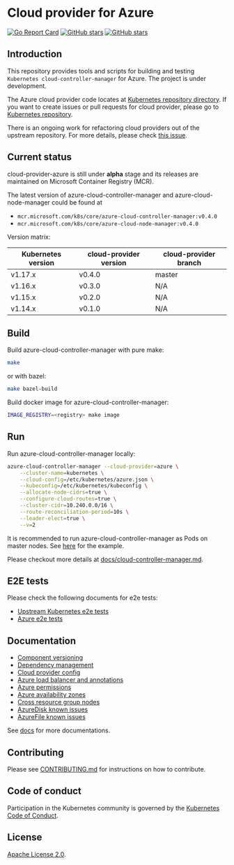 # Cloud provider for Azure

[![Go Report Card](https://goreportcard.com/badge/sigs.k8s.io/cloud-provider-azure)](https://goreportcard.com/report/sigs.k8s.io/cloud-provider-azure)
[![GitHub stars](https://img.shields.io/github/stars/kubernetes-sigs/cloud-provider-azure.svg)](https://github.com/kubernetes-sigs/cloud-provider-azure/stargazers)
[![GitHub stars](https://img.shields.io/badge/contributions-welcome-orange.svg)](https://github.com/kubernetes-sigs/cloud-provider-azure/blob/master/CONTRIBUTING.md)

## Introduction

This repository provides tools and scripts for building and testing `Kubernetes cloud-controller-manager` for Azure. The project is under development.

The Azure cloud provider code locates at [Kubernetes repository directory](https://github.com/kubernetes/kubernetes/tree/master/staging/src/k8s.io/legacy-cloud-providers/azure). If you want to create issues or pull requests for cloud provider, please go to [Kubernetes repository](https://github.com/kubernetes/kubernetes).

There is an ongoing work for refactoring cloud providers out of the upstream repository. For more details, please check [this issue](https://github.com/kubernetes/enhancements/issues/667).

## Current status

cloud-provider-azure is still under **alpha** stage and its releases are maintained on Microsoft Container Registry (MCR).

The latest version of azure-cloud-controller-manager and azure-cloud-node-manager could be found at

* `mcr.microsoft.com/k8s/core/azure-cloud-controller-manager:v0.4.0`
* `mcr.microsoft.com/k8s/core/azure-cloud-node-manager:v0.4.0`

Version matrix:

|Kubernetes version|cloud-provider version|cloud-provider branch|
|------------------|----------------------|---------------------|
| v1.17.x          | v0.4.0               | master              |
| v1.16.x          | v0.3.0               | N/A                 |
| v1.15.x          | v0.2.0               | N/A                 |
| v1.14.x          | v0.1.0               | N/A                 |

## Build

Build azure-cloud-controller-manager with pure make:

```sh
make
```

or with bazel:

```sh
make bazel-build
```

Build docker image for azure-cloud-controller-manager:

```sh
IMAGE_REGISTRY=<registry> make image
```

## Run

Run azure-cloud-controller-manager locally:

```sh
azure-cloud-controller-manager --cloud-provider=azure \
    --cluster-name=kubernetes \
    --cloud-config=/etc/kubernetes/azure.json \
    --kubeconfig=/etc/kubernetes/kubeconfig \
    --allocate-node-cidrs=true \
    --configure-cloud-routes=true \
    --cluster-cidr=10.240.0.0/16 \
    --route-reconciliation-period=10s \
    --leader-elect=true \
    --v=2
```

It is recommended to run azure-cloud-controller-manager as Pods on master nodes. See [here](examples/out-of-tree/cloud-controller-manager.yaml) for the example.

Please checkout more details at [docs/cloud-controller-manager.md](docs/cloud-controller-manager.md).

## E2E tests

Please check the following documents for e2e tests:

- [Upstream Kubernetes e2e tests](docs/e2e-tests.md)
- [Azure e2e tests](docs/e2e-tests-azure.md)

## Documentation

- [Component versioning](docs/component-versioning.md)
- [Dependency management](docs/dependency-management.md)
- [Cloud provider config](docs/cloud-provider-config.md)
- [Azure load balancer and annotations](docs/services/README.md)
- [Azure permissions](docs/azure-permissions.md)
- [Azure availability zones](docs/using-availability-zones.md)
- [Cross resource group nodes](docs/using-cross-resource-group-nodes.md)
- [AzureDisk known issues](docs/persistentvolumes/azuredisk/issues.md)
- [AzureFile known issues](docs/persistentvolumes/azurefile/issues.md)

See [docs](docs/) for more documentations.

## Contributing

Please see [CONTRIBUTING.md](CONTRIBUTING.md) for instructions on how to contribute.

## Code of conduct

Participation in the Kubernetes community is governed by the [Kubernetes Code of Conduct](code-of-conduct.md).

## License

[Apache License 2.0](LICENSE).
